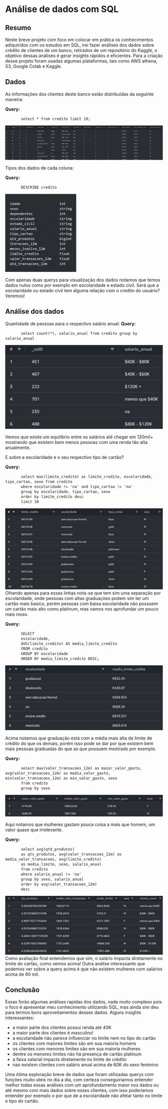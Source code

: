 # Análise de dados com SQL

## Resumo
Neste breve projeto com foco em colocar em prática os conhecimentos adiquiridos com os estudos em SQL, irei fazer análises dos dados sobre crédito de clientes de um banco, retirados de um repositório do Kaggle, o objetivo dessas análises é gerar insights rápidos e eficientes. Para a criação desse projeto foram usadas algumas plataformas, tais como AWS athena, S3, Google Colab e Kaggle.

## Dados
As informações dos clientes deste banco estão distribuídas da seguinte maneira:

**Query:** 

           select * from credito limit 10; 
![Print dados](https://github.com/Nicollas-str/SQL-Project/blob/main/print_dados.png)

Tipos dos dados de cada coluna:

**Query:** 

           DESCRIBE credito
![Print-tipo-dado](https://github.com/Nicollas-str/SQL-Project/blob/main/print_tipodado.png)

Com apenas duas querys para visualização dos dados notamos que temos dados nulos como por exemplo em escolaridade e estado civil.
Será que a escolaridade ou estado civil tem alguma relação com o credito do usuário? Veremos!

## Análise dos dados

Quantidade de pessoas para o respectivo salário anual:
**Query:** 

           select count(*), salario_anual from credito group by salario_anual
![Print-salário-anual](https://github.com/Nicollas-str/SQL-Project/blob/main/print_salarioquantidade.png)

Vemos que existe um equilibrio entre os salários até chegar em 120mil+ mostrando que existem bem menos pessoas com uma renda tão alta anualmente.

E sobre a escolaridade e o seu respectivo tipo de cartão?
           
**Query:** 

           select max(limite_credito) as limite_credito, escolaridade, tipo_cartao, sexo from credito 
           where escolaridade != 'na' and tipo_cartao != 'na' 
           group by escolaridade, tipo_cartao, sexo 
           order by limite_credito desc 
           limit 10
![Print-escolaridade-tipocartao](https://github.com/Nicollas-str/SQL-Project/blob/main/print_tipocartao.png)
Olhando apenas para essas linhas nota-se que tem sim uma separação por escolaridade, onde pessoas com altas graduações podem sim ter um cartão mais basico, porém pessoas com baixa escolaridade não possuem um cartão mais alto como platinum, mas vamos nos aprofundar um pouco mais nisso.

**Query:** 

           SELECT
           escolaridade,
           AVG(limite_credito) AS media_limite_credito
           FROM credito
           GROUP BY escolaridade
           ORDER BY media_limite_credito DESC;
![Print-escolaridade-limitecredito](https://github.com/Nicollas-str/SQL-Project/blob/main/print_limite.png)

Acima notamos que graduação está com a média mais alta de limite de crédito do que os demais, porém isso pode se dar por que existem bem mais pessoas graduadas do que as que possuem mestrado por exemplo.

**Query:** 

           select max(valor_transacoes_12m) as maior_valor_gasto, avg(valor_transacoes_12m) as media_valor_gasto, min(valor_transacoes_12m) as min_valor_gasto, sexo 
           from credito 
           group by sexo
![Print-escolaridade-gastamais](https://github.com/Nicollas-str/SQL-Project/blob/main/print_sexo.png)

Aqui notamos que mulheres gastam pouca coisa a mais que homem, um valor quase que irrelevante.

**Query:** 

           select avg(qtd_produtos) 
           as qts_produtos, avg(valor_transacoes_12m) as media_valor_transacoes, avg(limite_credito) 
           as media_limite, sexo, salario_anual 
           from credito 
           where salario_anual != 'na' 
           group by sexo, salario_anual 
           order by avg(valor_transacoes_12m) 
           desc
![Print-escolaridade-limiteesalario](https://github.com/Nicollas-str/SQL-Project/blob/main/print_medialimite.png)  
Como avaliação final entendemos que sim, o salário impacta diretamente no limite do cartão, como vemos acima! Outra análise interessante que podemos ver sobre a query acima é que não existem mulheres com salários acima de 60 mil.

## Conclusão

Essas forão algumas análises rapidas dos dados, nada muito complexo pois o foco é apresentar meu conhecimento utilizando SQL, mas ainda sim deu para termos bons aproveitamentos desses dados.
Alguns insights interessantes:

- a maior parte dos clientes possui renda até 40K
- a maior parte dos clientes é masculino!
- a escolaridade não parece influenciar no limite nem no tipo do cartão
- os clientes com maiores limites são em sua maioria homens
- os clientes com menores limites são em sua maioria mulheres
- dentre os menores limites não há presença de cartão platinum
- a faixa salarial impacta diretamente no limite de crédito
- nao existem clientes com salário anual acima de 60K do sexo feminino

Uma ótima exploração breve de dados que foram utilizadas querys com funções muito uteis no dia a dia, com certeza conseguiriamos entender melhor todas essas análises com um aprofundamento maior nos dados ou até mesmo com mais dados sobre esses clientes, com isso poderiamos entender por exemplo o por que de a escolaridade não afetar tanto no limite e tipo do cartão.



